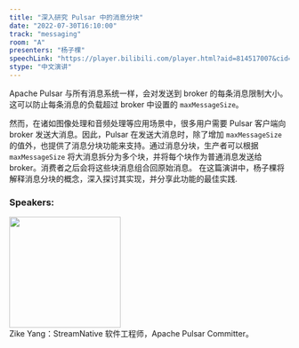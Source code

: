 ```yaml
---
title: "深入研究 Pulsar 中的消息分块"
date: "2022-07-30T16:10:00"
track: "messaging"
room: "A"
presenters: "杨子棵"
speechLink: "https://player.bilibili.com/player.html?aid=814517007&cid=806352393&page=1"
stype: "中文演讲"
---
```

Apache Pulsar 与所有消息系统一样，会对发送到 broker 的每条消息限制大小。这可以防止每条消息的负载超过 broker 中设置的 `maxMessageSize`。

然而，在诸如图像处理和音频处理等应用场景中，很多用户需要 Pulsar 客户端向 broker 发送大消息。因此，Pulsar 在发送大消息时，除了增加 `maxMessageSize` 的值外，也提供了消息分块功能来支持。通过消息分块，生产者可以根据 `maxMessageSize` 将大消息拆分为多个块，并将每个块作为普通消息发送给 broker。消费者之后会将这些块消息组合回原始消息。
在这篇演讲中，杨子棵将解释消息分块的概念，深入探讨其实现，并分享此功能的最佳实践.
 ### Speakers: 
 <img src="images/speaker/1156.png" width="200" /><br>Zike Yang：StreamNative 软件工程师，Apache Pulsar Committer。

 